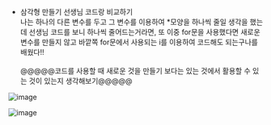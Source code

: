 * 삼각형 만들기 선생님 코드랑 비교하기
<br>나는 하나의 다른 변수를 두고 그 변수를 이용하여 *모양을 하나씩 줄일 생각을
했는데 선생님 코드를 보니 하나씩 줄어드는거라면, 또 이중 for문을 사용했다면
새로운 변수를 만들지 않고 바깥쪽 for문에서 사용되는 i를 이용하여 코드해도
되는구나를 배웠다!!</br>
<br>@@@@@코드를 사용할 때 새로운 것을 만들기 보다는 있는 것에서 활용할 수 있는 것이 있는지
생각해보기@@@@@</br>

![image](https://user-images.githubusercontent.com/122864238/214788292-ec9b03d6-af95-4328-ae26-af85db233c21.png)

![image](https://user-images.githubusercontent.com/122864238/214789173-9b9f1286-d22b-44b6-a257-f759941cff85.png)